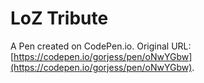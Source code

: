 # LoZ Tribute

A Pen created on CodePen.io. Original URL: [https://codepen.io/gorjess/pen/oNwYGbw](https://codepen.io/gorjess/pen/oNwYGbw).


